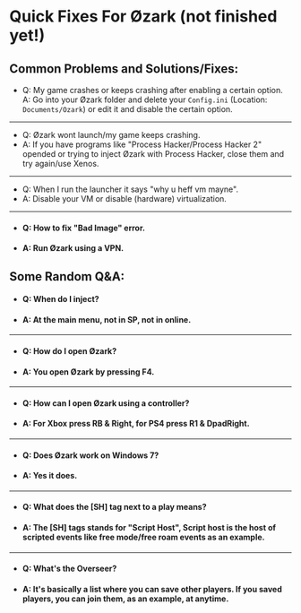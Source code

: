 # Quick Fixes For Øzark (not finished yet!)


## Common Problems and Solutions/Fixes:
- Q: My game crashes or keeps crashing after enabling a certain option.
  A: Go into your Øzark folder and delete your `Config.ini` (Location: `Documents/Ozark`) or edit it and disable the certain option.
___
- Q: Øzark wont launch/my game keeps crashing.
- A: If you have programs like "Process Hacker/Process Hacker 2" opended or trying to inject Øzark with Process Hacker, close them and try again/use Xenos.
___
- Q: When I run the launcher it says "why u heff vm mayne".
- A: Disable your VM or disable (hardware) virtualization.
___
- #### Q: How to fix "Bad Image" error.
- #### A: Run Øzark using a VPN.


## Some Random Q&A:
- #### Q: When do I inject?
- #### A: At the main menu, not in SP, not in online.
___
- #### Q: How do I open Øzark?
- #### A: You open Øzark by pressing F4.
___
- #### Q: How can I open Øzark using a controller?
- #### A: For Xbox press RB & Right, for PS4 press R1 & DpadRight.
___
- #### Q: Does Øzark work on Windows 7?
- #### A: Yes it does.
___
- #### Q: What does the [SH] tag next to a play means?
- #### A: The [SH] tags stands for "Script Host", Script host is the host of scripted events like free mode/free roam events as an example.
___
- #### Q: What's the Overseer?
- #### A: It's basically a list where you can save other players. If you saved players, you can join them, as an example, at anytime.